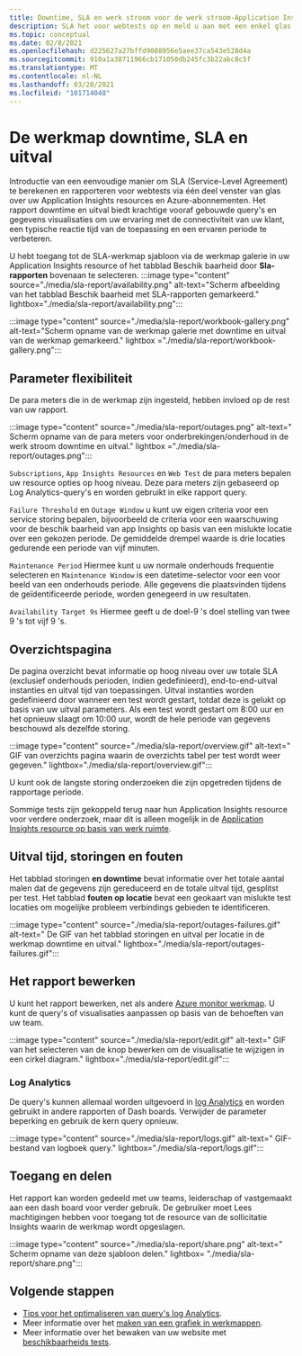 ```yaml
---
title: Downtime, SLA en werk stroom voor de werk stroom-Application Insights
description: SLA het voor webtests op en meld u aan met een enkel glas venster over uw Application Insights resources en Azure-abonnementen.
ms.topic: conceptual
ms.date: 02/8/2021
ms.openlocfilehash: d225627a27bffd9088956e5aee37ca543e528d4a
ms.sourcegitcommit: 910a1a38711966cb171050db245fc3b22abc8c5f
ms.translationtype: MT
ms.contentlocale: nl-NL
ms.lasthandoff: 03/20/2021
ms.locfileid: "101714048"
---
```

# <a name="downtime-sla-and-outages-workbook"></a>De werkmap downtime, SLA en uitval

Introductie van een eenvoudige manier om SLA (Service-Level Agreement) te berekenen en rapporteren voor webtests via één deel venster van glas over uw Application Insights resources en Azure-abonnementen. Het rapport downtime en uitval biedt krachtige vooraf gebouwde query's en gegevens visualisaties om uw ervaring met de connectiviteit van uw klant, een typische reactie tijd van de toepassing en een ervaren periode te verbeteren.

U hebt toegang tot de SLA-werkmap sjabloon via de werkmap galerie in uw Application Insights resource of het tabblad Beschik baarheid door **Sla-rapporten** bovenaan te selecteren.
:::image type="content" source="./media/sla-report/availability.png" alt-text="Scherm afbeelding van het tabblad Beschik baarheid met SLA-rapporten gemarkeerd." lightbox="./media/sla-report/availability.png":::

:::image type="content" source="./media/sla-report/workbook-gallery.png" alt-text="Scherm opname van de werkmap galerie met downtime en uitval van de werkmap gemarkeerd." lightbox ="./media/sla-report/workbook-gallery.png":::

## <a name="parameter-flexibility"></a>Parameter flexibiliteit

De para meters die in de werkmap zijn ingesteld, hebben invloed op de rest van uw rapport.

:::image type="content" source="./media/sla-report/outages.png" alt-text=" Scherm opname van de para meters voor onderbrekingen/onderhoud in de werk stroom downtime en uitval." lightbox ="./media/sla-report/outages.png":::

`Subscriptions`, `App Insights Resources` en `Web Test` de para meters bepalen uw resource opties op hoog niveau. Deze para meters zijn gebaseerd op Log Analytics-query's en worden gebruikt in elke rapport query.

`Failure Threshold` en `Outage Window` u kunt uw eigen criteria voor een service storing bepalen, bijvoorbeeld de criteria voor een waarschuwing voor de beschik baarheid van app Insights op basis van een mislukte locatie over een gekozen periode. De gemiddelde drempel waarde is drie locaties gedurende een periode van vijf minuten.

`Maintenance Period` Hiermee kunt u uw normale onderhouds frequentie selecteren en `Maintenance Window` is een datetime-selector voor een voor beeld van een onderhouds periode. Alle gegevens die plaatsvinden tijdens de geïdentificeerde periode, worden genegeerd in uw resultaten.

`Availability Target 9s` Hiermee geeft u de doel-9 's doel stelling van twee 9 's tot vijf 9 's.

## <a name="overview-page"></a>Overzichtspagina

De pagina overzicht bevat informatie op hoog niveau over uw totale SLA (exclusief onderhouds perioden, indien gedefinieerd), end-to-end-uitval instanties en uitval tijd van toepassingen. Uitval instanties worden gedefinieerd door wanneer een test wordt gestart, totdat deze is gelukt op basis van uw uitval parameters. Als een test wordt gestart om 8:00 uur en het opnieuw slaagt om 10:00 uur, wordt de hele periode van gegevens beschouwd als dezelfde storing.

:::image type="content" source="./media/sla-report/overview.gif" alt-text=" GIF van overzichts pagina waarin de overzichts tabel per test wordt weer gegeven." lightbox="./media/sla-report/overview.gif":::

U kunt ook de langste storing onderzoeken die zijn opgetreden tijdens de rapportage periode.

Sommige tests zijn gekoppeld terug naar hun Application Insights resource voor verdere onderzoek, maar dit is alleen mogelijk in de [Application Insights resource op basis van werk ruimte](create-workspace-resource.md).

## <a name="downtime-outages-and-failures"></a>Uitval tijd, storingen en fouten

Het tabblad storingen **en downtime** bevat informatie over het totale aantal malen dat de gegevens zijn gereduceerd en de totale uitval tijd, gesplitst per test. Het tabblad **fouten op locatie** bevat een geokaart van mislukte test locaties om mogelijke probleem verbindings gebieden te identificeren.

:::image type="content" source="./media/sla-report/outages-failures.gif" alt-text=" De GIF van het tabblad storingen en uitval per locatie in de werkmap downtime en uitval." lightbox="./media/sla-report/outages-failures.gif":::

## <a name="edit-the-report"></a>Het rapport bewerken

U kunt het rapport bewerken, net als andere [Azure monitor werkmap](../visualize/workbooks-overview.md). U kunt de query's of visualisaties aanpassen op basis van de behoeften van uw team.

:::image type="content" source="./media/sla-report/edit.gif" alt-text=" GIF van het selecteren van de knop bewerken om de visualisatie te wijzigen in een cirkel diagram." lightbox="./media/sla-report/edit.gif":::

### <a name="log-analytics"></a>Log Analytics

De query's kunnen allemaal worden uitgevoerd in [log Analytics](../logs/log-analytics-overview.md) en worden gebruikt in andere rapporten of Dash boards. Verwijder de parameter beperking en gebruik de kern query opnieuw.

:::image type="content" source="./media/sla-report/logs.gif" alt-text=" GIF-bestand van logboek query." lightbox="./media/sla-report/logs.gif":::

## <a name="access-and-sharing"></a>Toegang en delen

Het rapport kan worden gedeeld met uw teams, leiderschap of vastgemaakt aan een dash board voor verder gebruik. De gebruiker moet Lees machtigingen hebben voor toegang tot de resource van de sollicitatie Insights waarin de werkmap wordt opgeslagen.

:::image type="content" source="./media/sla-report/share.png" alt-text=" Scherm opname van deze sjabloon delen." lightbox= "./media/sla-report/share.png":::

## <a name="next-steps"></a>Volgende stappen

- [Tips voor het optimaliseren van query's log Analytics](../logs/query-optimization.md).
- Meer informatie over het [maken van een grafiek in werkmappen](../visualize/workbooks-chart-visualizations.md).
- Meer informatie over het bewaken van uw website met [beschikbaarheids tests](monitor-web-app-availability.md).